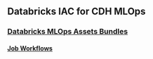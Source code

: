## Databricks IAC for CDH MLOps

### [Databricks MLOps Assets Bundles](https://learn.microsoft.com/en-us/azure/databricks/dev-tools/bundles/)

#### [Job Workflows](https://learn.microsoft.com/en-us/azure/databricks/workflows/jobs/how-to/use-bundles-with-jobs)